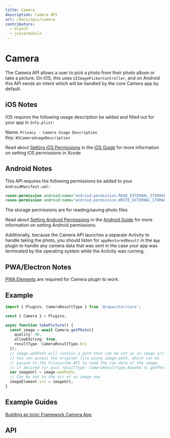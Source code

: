 ```yaml
---
title: Camera
description: Camera API
url: /docs/apis/camera
contributors:
  - mlynch
  - jcesarmobile
---
```


<plugin-platforms platforms="pwa,ios,android,electron"></plugin-platforms>

# Camera

The Camera API allows a user to pick a photo from their photo album or take a picture. On iOS, this uses `UIImagePickerController`, and on Android this
API sends an intent which will be handled by the core Camera app by default.

<plugin-api index="true" name="camera"></plugin-api>

## iOS Notes

iOS requires the following usage description be added and filled out for your app in `Info.plist`:

Name: `Privacy - Camera Usage Description`  
Key: 	`NSCameraUsageDescription`

Read about [Setting iOS Permissions](../../ios/configuration/) in the [iOS Guide](../../ios/) for more information on setting iOS permissions in Xcode

## Android Notes

This API requires the following permissions be added to your `AndroidManifest.xml`:

```xml
<uses-permission android:name="android.permission.READ_EXTERNAL_STORAGE"/>
<uses-permission android:name="android.permission.WRITE_EXTERNAL_STORAGE" />
```

The storage permissions are for reading/saving photo files.

Read about [Setting Android Permissions](../../android/configuration/) in the [Android Guide](../../android/) for more information on setting Android permissions.

Additionally, because the Camera API launches a separate Activity to handle taking the photo, you should listen for `appRestoredResult` in the `App` plugin
to handle any camera data that was sent in the case your app was terminated by the operating system while the Activity was running.

## PWA/Electron Notes

[PWA Elements](/docs/pwa-elements) are required for Camera plugin to work.

## Example

```typescript
import { Plugins, CameraResultType } from '@capacitor/core';

const { Camera } = Plugins;

async function takePicture() {
  const image = await Camera.getPhoto({
    quality: 90,
    allowEditing: true,
    resultType: CameraResultType.Uri
  });
  // image.webPath will contain a path that can be set as an image src. 
  // You can access the original file using image.path, which can be 
  // passed to the Filesystem API to read the raw data of the image, 
  // if desired (or pass resultType: CameraResultType.Base64 to getPhoto)
  var imageUrl = image.webPath;
  // Can be set to the src of an image now
  imageElement.src = imageUrl;
}
```

## Example Guides

[Building an Ionic Framework Camera App](/docs/guides/ionic-framework-app)

## API

<plugin-api name="camera"></plugin-api>
